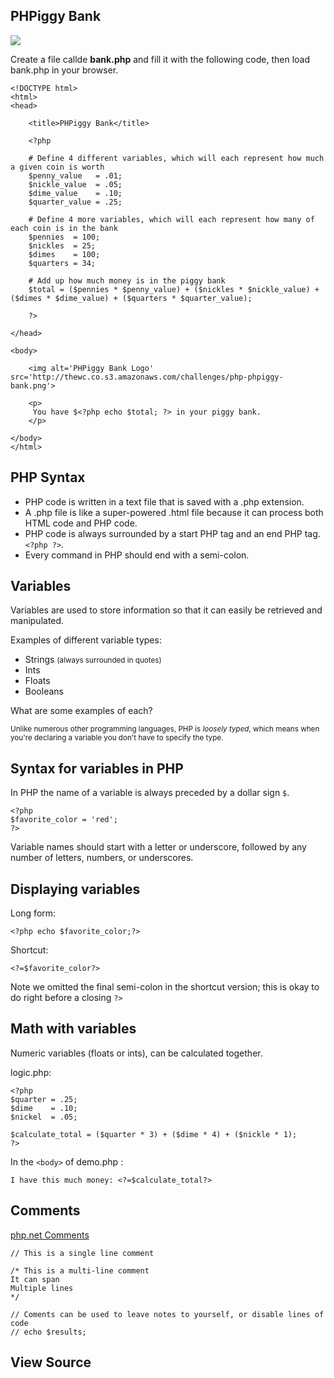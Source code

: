 ## PHPiggy Bank

<img src='http://thewc.co.s3.amazonaws.com/challenges/php-phpiggy-bank.png'>

Create a file callde **bank.php** and fill it with the following code, then load bank.php in your browser.

	<!DOCTYPE html>
	<html>
	<head>
		
		<title>PHPiggy Bank</title>
		
		<?php
	
		# Define 4 different variables, which will each represent how much a given coin is worth
		$penny_value   = .01;
		$nickle_value  = .05;
		$dime_value    = .10;
		$quarter_value = .25;
		
		# Define 4 more variables, which will each represent how many of each coin is in the bank
		$pennies  = 100;
		$nickles  = 25;
		$dimes    = 100;
		$quarters = 34;
		
		# Add up how much money is in the piggy bank
		$total = ($pennies * $penny_value) + ($nickles * $nickle_value) + ($dimes * $dime_value) + ($quarters * $quarter_value);
		
		?>
		
	</head>
		
	<body>
		
		<img alt='PHPiggy Bank Logo' src='http://thewc.co.s3.amazonaws.com/challenges/php-phpiggy-bank.png'>
		
		<p>
		 You have $<?php echo $total; ?> in your piggy bank.
		</p>
		
	</body>
	</html>


	
## PHP Syntax

* PHP code is written in a text file that is saved with a .php extension. 
* A .php file is like a super-powered .html file because it can process both HTML code and PHP code.
* PHP code is always surrounded by a start PHP tag and an end PHP tag. `<?php ?>`.
* Every command in PHP should end with a semi-colon.

## Variables

Variables are used to store information so that it can easily be retrieved and manipulated.

Examples of different variable types:

* Strings <small>(always surrounded in quotes)</small>
* Ints
* Floats
* Booleans

What are some examples of each?

<small>Unlike numerous other programming languages, PHP is <em>loosely typed</em>, which means when you're declaring a variable you don't have to specify the type.</small>

## Syntax for variables in PHP

In PHP the name of a variable is always preceded by a dollar sign `$`.
	
	<?php
	$favorite_color = 'red';
	?>
	
Variable names should start with a letter or underscore, followed by any number of letters, numbers, or underscores.

## Displaying variables

Long form:

	<?php echo $favorite_color;?>

Shortcut: 

	<?=$favorite_color?>

Note we omitted the final semi-colon in the shortcut version; this is okay to do right before a closing `?>`


## Math with variables

Numeric variables (floats or ints), can be calculated together.

logic.php:

	<?php
	$quarter = .25;
	$dime    = .10;
	$nickel  = .05;
        
	$calculate_total = ($quarter * 3) + ($dime * 4) + ($nickle * 1);
	?>

In the `<body>` of demo.php :

	I have this much money: <?=$calculate_total?>


## Comments

[php.net Comments](http://us1.php.net/manual/en/language.basic-syntax.comments.php)

	// This is a single line comment
	
	/* This is a multi-line comment
	It can span
	Multiple lines
	*/
	
	// Coments can be used to leave notes to yourself, or disable lines of code
	// echo $results;

## View Source
